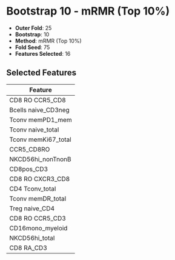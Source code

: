 # Bootstrap 10 - mRMR (Top 10%)

- **Outer Fold**: 25
- **Bootstrap**: 10
- **Method**: mRMR (Top 10%)
- **Fold Seed**: 75
- **Features Selected**: 16

## Selected Features

| Feature |
|---------|
| CD8 RO CCR5_CD8 |
| Bcells naive_CD3neg |
| Tconv memPD1_mem |
| Tconv naive_total |
| Tconv memKi67_total |
| CCR5_CD8RO |
| NKCD56hi_nonTnonB |
| CD8pos_CD3 |
| CD8 RO CXCR3_CD8 |
| CD4 Tconv_total |
| Tconv memDR_total |
| Treg naive_CD4 |
| CD8 RO CCR5_CD3 |
| CD16mono_myeloid |
| NKCD56hi_total |
| CD8 RA_CD3 |
